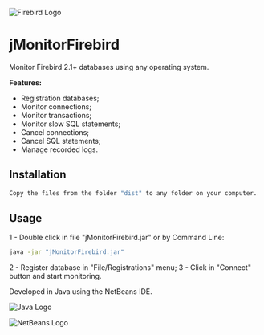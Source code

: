 ![Firebird Logo](https://www.totaljs.com/exports/firebird-logo.png)
# jMonitorFirebird
Monitor Firebird 2.1+ databases using any operating system.

__Features:__

- Registration databases;
- Monitor connections;
- Monitor transactions;
- Monitor slow SQL statements;
- Cancel connections;
- Cancel SQL statements;
- Manage recorded logs.

## Installation

```bash
Copy the files from the folder "dist" to any folder on your computer.
```

## Usage
1 - Double click in file "jMonitorFirebird.jar" or by Command Line:
```bash
java -jar "jMonitorFirebird.jar"
```
2 - Register database in "File/Registrations" menu;
3 - Click in "Connect" button and start monitoring.

Developed in Java using the NetBeans IDE.

![Java Logo](http://tekeye.biz/wp-content/uploads/2013/07/java_powered.png)

![NetBeans Logo](https://netbeans.org/images_www/visual-guidelines/NB-logo-single.jpg)
